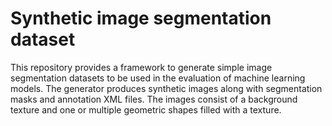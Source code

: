 # Synthetic image segmentation dataset

This repository provides a framework to generate simple image segmentation datasets to be used in the evaluation of machine learning models. The generator produces synthetic images along with segmentation masks and annotation XML files. The images consist of a background texture and one or multiple geometric shapes filled with a texture.
